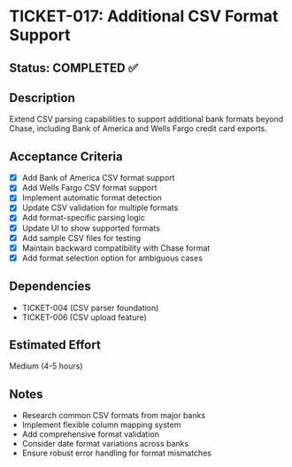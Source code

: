 # TICKET-017: Additional CSV Format Support

## Status: COMPLETED ✅

## Description
Extend CSV parsing capabilities to support additional bank formats beyond Chase, including Bank of America and Wells Fargo credit card exports.

## Acceptance Criteria
- [x] Add Bank of America CSV format support
- [x] Add Wells Fargo CSV format support
- [x] Implement automatic format detection
- [x] Update CSV validation for multiple formats
- [x] Add format-specific parsing logic
- [x] Update UI to show supported formats
- [x] Add sample CSV files for testing
- [x] Maintain backward compatibility with Chase format
- [x] Add format selection option for ambiguous cases

## Dependencies
- TICKET-004 (CSV parser foundation)
- TICKET-006 (CSV upload feature)

## Estimated Effort
Medium (4-5 hours)

## Notes
- Research common CSV formats from major banks
- Implement flexible column mapping system
- Add comprehensive format validation
- Consider date format variations across banks
- Ensure robust error handling for format mismatches